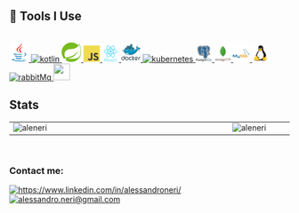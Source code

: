 <h2>🌱 Tools I Use</h2>
<p align="left">
<br>
  <a href="https://www.java.com" target="_blank"> <img src="https://raw.githubusercontent.com/devicons/devicon/master/icons/java/java-original.svg" alt="java" width="35" height="35"/> </a><a href="https://kotlinlang.org" target="_blank"> <img src="https://www.vectorlogo.zone/logos/kotlinlang/kotlinlang-icon.svg" alt="kotlin" width="30" height="30"/> </a> <a href="https://spring.io/" target="_blank"> <img src="https://raw.githubusercontent.com/devicons/devicon/master/icons/spring/spring-original.svg" alt="Spring Framerwork" width="35" height="35"/> </a> <a href="https://developer.mozilla.org/en-US/docs/Web/JavaScript" target="_blank"> <img src="https://raw.githubusercontent.com/devicons/devicon/master/icons/javascript/javascript-original.svg" alt="javascript" width="30" height="30"/> </a> <a href="https://reactjs.org/" target="_blank"> <img src="https://raw.githubusercontent.com/devicons/devicon/master/icons/react/react-original-wordmark.svg" alt="react" width="30" height="30"/> </a> <a href="https://www.docker.com/" target="_blank"> <img src="https://raw.githubusercontent.com/devicons/devicon/master/icons/docker/docker-original-wordmark.svg" alt="docker" width="35" height="35"/> </a>
 <a href="https://kubernetes.io" target="_blank"> <img src="https://www.vectorlogo.zone/logos/kubernetes/kubernetes-icon.svg" alt="kubernetes" width="30" height="30"/> </a>  <a href="https://www.postgresql.org" target="_blank"> <img src="https://raw.githubusercontent.com/devicons/devicon/master/icons/postgresql/postgresql-original-wordmark.svg" alt="postgresql" width="30" height="30"/> </a> 
  <a href="https://www.mongodb.com/" target="_blank"> <img src="https://raw.githubusercontent.com/devicons/devicon/master/icons/mongodb/mongodb-original-wordmark.svg" alt="mongodb" width="30" height="30"/> </a>
  <a href="https://www.mysql.com/" target="_blank"> <img src="https://raw.githubusercontent.com/devicons/devicon/master/icons/mysql/mysql-original-wordmark.svg" alt="mysql" width="30" height="30"/> </a> <a href="https://www.linux.org/" target="_blank"> <img src="https://raw.githubusercontent.com/devicons/devicon/master/icons/linux/linux-original.svg" alt="linux" width="30" height="30"/> </a> <a href="https://www.rabbitmq.com/" target="_blank"> <img src="https://cdn.imgbin.com/16/25/11/imgbin-rabbitmq-scalable-graphics-portable-network-graphics-check-transparent-BPSb4V8FRbBXtadmzknY3f5an.jpg" alt="rabbitMq" width="30" height="30"/> </a> <a href="https://en.wikipedia.org/wiki/Hexagonal_architecture_(software)" target="_blank"> <img src="https://cdn0.iconfinder.com/data/icons/data-science-color-shadow/128/hexagonal-interconnections_interconnectivity_architecture_hexagonal_digital_connection_chart_-512.png" alt="" width="30" height="30"/> </a>

<h2>Stats</h2>
<center>
<table>
  <tr>
      <td><img width="380px" align="left" src="https://github-readme-stats.vercel.app/api/top-langs?username=aleneri&show_icons=true&locale=en&layout=compact" alt="aleneri"/></td>
      <td><img width="380px" align="left" src="https://github-readme-stats.vercel.app/api?username=aleneri&show_icons=true&locale=en" alt="aleneri" /></td>
  </tr>  
</table>
</center>

<br>
<h3 align="left">Contact me: </h3>
<p align="left">
   <a href="https://www.linkedin.com/in/alessandroneri/" target="_blank"> <img src="https://img.shields.io/badge/aleneri-blue?style=flat&logo=Linkedin&logoColor=white&link=https://www.linkedin.com/in/alessandroneri/" alt="https://www.linkedin.com/in/alessandroneri/" > </a> 
     <a href="mailto:alessandro.neri@gmail.coM" target="_blank"> <img src="https://img.shields.io/badge/aleneri-db4a39?style=flat&logo=Gmail&logoColor=white&link=mailto:alessandro.neri@gmail.com" alt="alessandro.neri@gmail.com"/> </a> 
</p>
